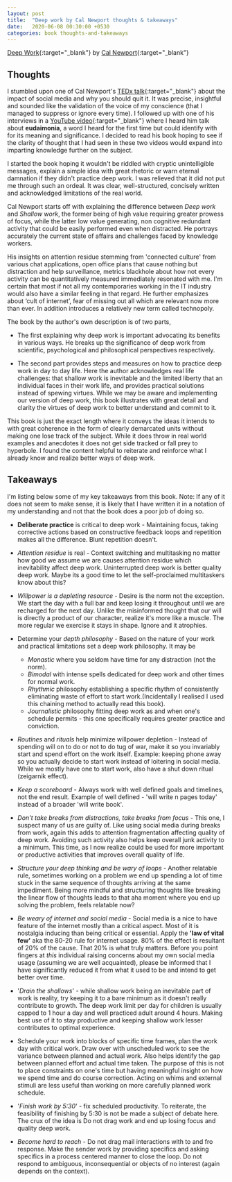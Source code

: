 ```yaml
---
layout: post
title:  "Deep work by Cal Newport thoughts & takeaways"
date:   2020-06-08 00:30:00 +0530
categories: book thoughts-and-takeaways
---
```


[Deep Work](https://www.calnewport.com/books/deep-work/){:target="_blank"} by [Cal Newport](https://www.calnewport.com/about/){:target="_blank"}

## Thoughts
I stumbled upon one of Cal Newport's [TEDx talk](https://www.youtube.com/watch?v=3E7hkPZ-HTk){:target="_blank"} about the impact of social media and why you should quit it. It was precise, insightful and sounded like the validation of the voice of my conscience (that I managed to suppress or ignore every time). I followed up with one of his interviews in a [YouTube video](https://www.youtube.com/watch?v=ROKQHRfh2mA){:target="_blank"} where I heard him talk about **eudaimonia**, a word I heard for the first time but could identify with for its meaning and significance. I decided to read his book hoping to see if the clarity of thought that I had seen in these two videos would expand into imparting knowledge further on the subject.

I started the book hoping it wouldn't be riddled with cryptic unintelligible messages, explain a simple idea with great rhetoric or warn eternal damnation if they didn't practice deep work. I was relieved that it did not put me through such an ordeal. It was clear, well-structured, concisely written and acknowledged limitations of the real world. 

Cal Newport starts off with explaining the difference between *Deep work* and *Shallow work*, the former being of high value requiring greater prowess of focus, while the latter low value generating, non cognitive redundant activity that could be easily performed even when distracted. He portrays accurately the current state of affairs and challenges faced by knowledge workers.

His insights on attention residue stemming from 'connected culture' from various chat applications, open office plans that cause nothing but distraction and help surveillance, metrics blackhole about how not every activity can be quantitatively measured immediately resonated with me. I'm certain that most if not all my contemporaries working in the IT industry would also have a similar feeling in that regard. He further emphasizes about ‘cult of internet’, fear of missing out all which are relevant now more than ever. In addition introduces a relatively new term called technopoly.

The book by the author's own description is of two parts,

- The first explaining why deep work is important advocating its benefits in various ways. He breaks up the significance of deep work from scientific, psychological and philosophical perspectives respectively.

- The second part provides steps and measures on how to practice deep work in day to day life. Here the author acknowledges real life challenges: that shallow work is inevitable and the limited liberty that an individual faces in their work life, and provides practical solutions instead of spewing virtues. While we may be aware and implementing our version of deep work, this book illustrates with great detail and clarity the virtues of deep work to better understand and commit to it.

This book is just the exact length where it conveys the ideas it intends to with great coherence in the form of clearly demarcated units without making one lose track of the subject. While it does throw in real world examples and anecdotes it does not get side tracked or fall prey to hyperbole. I found the content helpful to reiterate and reinforce what I already know and realize better ways of deep work.

## Takeaways

I'm listing below some of my key takeaways from this book. 
Note: If any of it does not seem to make sense, it is likely that I have written it in a notation of my understanding and not that the book does a poor job of doing so.

* **Deliberate practice** is critical to deep work - Maintaining focus, taking corrective actions based on constructive feedback loops and repetition makes all the difference. Blunt repetition doesn't.

* *Attention residue* is real - Context switching and multitasking no matter how good we assume we are causes attention residue which inevitability affect deep work. Uninterrupted deep work is better quality deep work. Maybe its a good time to let the self-proclaimed multitaskers know about this?

* *Willpower is a depleting resource* - Desire is the norm not the exception. We start the day with a full bar and keep losing it throughout until we are recharged for the next day. Unlike the misinformed thought that our will is directly a product of our character, realize it's more like a muscle. The more regular we exercise it stays in shape. Ignore and it atrophies.

* Determine your *depth philosophy* - Based on the nature of your work and practical limitations set a deep work philosophy. It may be 
    * *Monastic* where you seldom have time for any distraction (not the norm).
    * *Bimodal* with intense spells dedicated for deep work and other times for normal work.
    * *Rhythmic* philosophy establishing a specific rhythm of consistently eliminating waste of effort to start work.(Incidentally I realised I used this chaining method to actually read this book).
    * *Journalistic* philosophy fitting deep work as and when one's schedule permits - this one specifically requires greater practice and conviction.

* *Routines* and *rituals* help minimize willpower depletion - Instead of spending will on to do or not to do tug of war, make it so you invariably start and spend effort on the work itself. Example: keeping phone away so you actually decide to start work instead of loitering in social media. While we mostly have one to start work, also have a shut down ritual (zeigarnik effect).

* *Keep a scoreboard* -  Always work with well defined goals and timelines, not the end result. Example of well defined - 'will write n pages today' instead of a broader 'will write book'.

* *Don't take breaks from distractions, take breaks from focus* - This one, I suspect many of us are guilty of. Like using social media during breaks from work, again this adds to attention fragmentation affecting quality of deep work. Avoiding such activity also helps keep overall junk activity to a minimum. This time, as I now realize could be used for more important or productive activities that improves overall quality of life.

* *Structure your deep thinking and be wary of loops* - Another relatable rule, sometimes working on a problem we end up spending a lot of time stuck in the same sequence of thoughts arriving at the same impediment. Being more mindful and structuring thoughts like breaking the linear flow of thoughts leads to that aha moment where you end up solving the problem, feels relatable now?

* *Be weary of internet and social media* - Social media is a nice to have feature of the internet mostly than a critical aspect. Most of it is nostalgia inducing than being critical or essential. Apply the **'law of vital few'** aka the 80-20 rule for internet usage. 80% of the effect is resultant of 20% of the cause. That 20% is what truly matters. Before you point fingers at *this* individual raising concerns about my own social media usage (assuming we are well acquainted), please be informed that I have significantly reduced it from what it used to be and intend to get better over time.

* '*Drain the shallows*' - while shallow work being an inevitable part of work is reality, try keeping it to a bare minimum as it doesn't really contribute to growth. The deep work limit per day for children is usually capped to 1 hour a day and well practiced adult around 4 hours. Making best use of it to stay productive and keeping shallow work lesser contributes to optimal experience.

* Schedule your work into blocks of specific time frames, plan the work day with critical work. Draw over with unscheduled work to see the variance between planned and actual work. Also helps identify the gap between planned effort and actual time taken. The purpose of this is not to place constraints on one's time but having meaningful insight on how we spend time and do course correction. Acting on whims and external stimuli are less useful than working on more carefully planned work schedule.

* '*Finish work by 5:30*' - fix scheduled productivity. To reiterate, the feasibility of finishing by 5:30 is not be made a subject of debate here. The crux of the idea is Do not drag work and end up losing focus and quality deep work.

* *Become hard to reach* - Do not drag mail interactions with to and fro response. Make the sender work by providing specifics and asking specifics in a process centered manner to close the loop. Do not respond to ambiguous, inconsequential or objects of no interest (again depends on the context).
